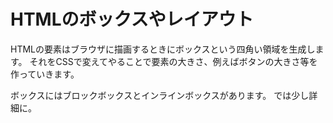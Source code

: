 # HTMLのボックスやレイアウト

HTMLの要素はブラウザに描画するときにボックスという四角い領域を生成します。
それをCSSで変えてやることで要素の大きさ、例えばボタンの大きさ等を作っていきます。

ボックスにはブロックボックスとインラインボックスがあります。
では少し詳細に。
